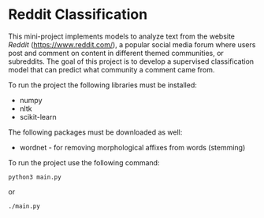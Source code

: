 # Reddit Classification

This mini-project implements models to analyze text from the website *Reddit* (https://www.reddit.com/), a popular social
 media forum where users post and comment on content in different themed communities, or subreddits. The goal of this
 project is to develop a supervised classification model that can predict what community a comment came from.
 
To run the project the following libraries must be installed:
   * numpy
   * nltk
   * scikit-learn

The following packages must be downloaded as well:
   * wordnet - for removing morphological affixes from words (stemming)
   
To run the project use the following command:

```
python3 main.py
```

or

```
./main.py
```
